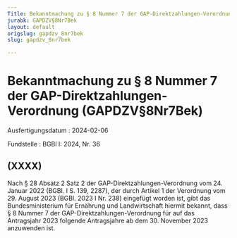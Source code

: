```yaml
---
Title: Bekanntmachung zu § 8 Nummer 7 der GAP-Direktzahlungen-Verordnung
jurabk: GAPDZV§8Nr7Bek
layout: default
origslug: gapdzv_8nr7bek
slug: gapdzv_8nr7bek

---
```


# Bekanntmachung zu § 8 Nummer 7 der GAP-Direktzahlungen-Verordnung (GAPDZV§8Nr7Bek)

Ausfertigungsdatum
:   2024-02-06

Fundstelle
:   BGBl I: 2024, Nr. 36


## (XXXX)

Nach § 28 Absatz 2 Satz 2 der GAP-Direktzahlungen-Verordnung vom 24.
Januar 2022 (BGBl. I S. 139, 2287), der durch Artikel 1 der Verordnung
vom 29. August 2023 (BGBl. 2023 I Nr. 238) eingefügt worden ist, gibt
das Bundesministerium für Ernährung und Landwirtschaft hiermit
bekannt, dass § 8 Nummer 7 der GAP-Direktzahlungen-Verordnung für auf
das Antragsjahr 2023 folgende Antragsjahre ab dem 30. November 2023
anzuwenden ist.


